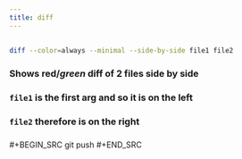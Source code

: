 ```yaml
---
title: diff
---
```


##
```bash
diff --color=always --minimal --side-by-side file1 file2
```
### Shows **red**/_green_ diff of 2 files side by side
### `file1` is the first arg and so it is on the left
### `file2` therefore is on the right
### 
#+BEGIN_SRC 
git push
#+END_SRC
